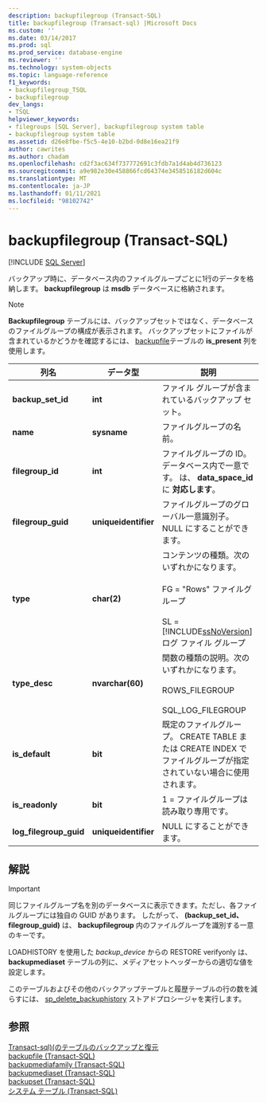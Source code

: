 ```yaml
---
description: backupfilegroup (Transact-SQL)
title: backupfilegroup (Transact-sql) |Microsoft Docs
ms.custom: ''
ms.date: 03/14/2017
ms.prod: sql
ms.prod_service: database-engine
ms.reviewer: ''
ms.technology: system-objects
ms.topic: language-reference
f1_keywords:
- backupfilegroup_TSQL
- backupfilegroup
dev_langs:
- TSQL
helpviewer_keywords:
- filegroups [SQL Server], backupfilegroup system table
- backupfilegroup system table
ms.assetid: d26e8fbe-f5c5-4e10-b2bd-0d8e16ea21f9
author: cawrites
ms.author: chadam
ms.openlocfilehash: cd2f3ac634f737772691c3fdb7a1d4ab4d736123
ms.sourcegitcommit: a9e982e30e458866fcd64374e3458516182d604c
ms.translationtype: MT
ms.contentlocale: ja-JP
ms.lasthandoff: 01/11/2021
ms.locfileid: "98102742"
---
```

# <a name="backupfilegroup-transact-sql"></a>backupfilegroup (Transact-SQL)
[!INCLUDE [SQL Server](../../includes/applies-to-version/sqlserver.md)]

  バックアップ時に、データベース内のファイルグループごとに1行のデータを格納します。 **backupfilegroup** は **msdb** データベースに格納されます。  
  
> [!NOTE]  
>  **Backupfilegroup** テーブルには、バックアップセットではなく、データベースのファイルグループの構成が表示されます。 バックアップセットにファイルが含まれているかどうかを確認するには、 [backupfile](../../relational-databases/system-tables/backupfile-transact-sql.md)テーブルの **is_present** 列を使用します。  
  
|列名|データ型|説明|  
|-----------------|---------------|-----------------|  
|**backup_set_id**|**int**|ファイル グループが含まれているバックアップ セット。|  
|**name**|**sysname**|ファイルグループの名前。|  
|**filegroup_id**|**int**|ファイルグループの ID。データベース内で一意です。 は、 **data_space_id** に **対応します**。|  
|**filegroup_guid**|**uniqueidentifier**|ファイルグループのグローバル一意識別子。 NULL にすることができます。|  
|**type**|**char(2)**|コンテンツの種類。次のいずれかになります。<br /><br /> FG = "Rows" ファイルグループ<br /><br /> SL = [!INCLUDE[ssNoVersion](../../includes/ssnoversion-md.md)] ログ ファイル グループ|  
|**type_desc**|**nvarchar(60)**|関数の種類の説明。次のいずれかになります。<br /><br /> ROWS_FILEGROUP<br /><br /> SQL_LOG_FILEGROUP |  
|**is_default**|**bit**|既定のファイルグループ。 CREATE TABLE または CREATE INDEX でファイルグループが指定されていない場合に使用されます。|  
|**is_readonly**|**bit**|1 = ファイルグループは読み取り専用です。|  
|**log_filegroup_guid**|**uniqueidentifier**|NULL にすることができます。|  
  
## <a name="remarks"></a>解説  
  
> [!IMPORTANT]  
>  同じファイルグループ名を別のデータベースに表示できます。ただし、各ファイルグループには独自の GUID があります。 したがって、 **(backup_set_id、filegroup_guid)** は、 **backupfilegroup** 内のファイルグループを識別する一意のキーです。  
  
 LOADHISTORY を使用した *backup_device* からの RESTORE verifyonly は、 **backupmediaset** テーブルの列に、メディアセットヘッダーからの適切な値を設定します。  
  
 このテーブルおよびその他のバックアップテーブルと履歴テーブルの行の数を減らすには、 [sp_delete_backuphistory](../../relational-databases/system-stored-procedures/sp-delete-backuphistory-transact-sql.md) ストアドプロシージャを実行します。  
  
## <a name="see-also"></a>参照  
 [Transact-sql&#41;&#40;のテーブルのバックアップと復元 ](../../relational-databases/system-tables/backup-and-restore-tables-transact-sql.md)   
 [backupfile &#40;Transact-SQL&#41;](../../relational-databases/system-tables/backupfile-transact-sql.md)   
 [backupmediafamily &#40;Transact-SQL&#41;](../../relational-databases/system-tables/backupmediafamily-transact-sql.md)   
 [backupmediaset &#40;Transact-SQL&#41;](../../relational-databases/system-tables/backupmediaset-transact-sql.md)   
 [backupset &#40;Transact-SQL&#41;](../../relational-databases/system-tables/backupset-transact-sql.md)   
 [システム テーブル &#40;Transact-SQL&#41;](../../relational-databases/system-tables/system-tables-transact-sql.md)  
  
  
